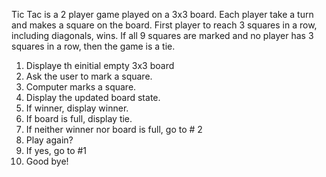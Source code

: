 Tic Tac is a 2 player game played on a 3x3 board. Each player take a turn and
makes a square on the board. First player to reach 3 squares in a row, including diagonals,
wins. If all 9 squares are marked and no player has 3 squares in a row, then the game is a tie.

 1. Displaye th einitial empty 3x3 board
 2. Ask the user to mark a square.
 3. Computer marks a square.
 4. Display the updated board state.
 5. If winner, display winner.
 6. If board is full, display tie.
 7. If neither winner nor board is full, go to # 2
 8. Play again?
 9. If yes, go to #1
 10. Good bye!

 